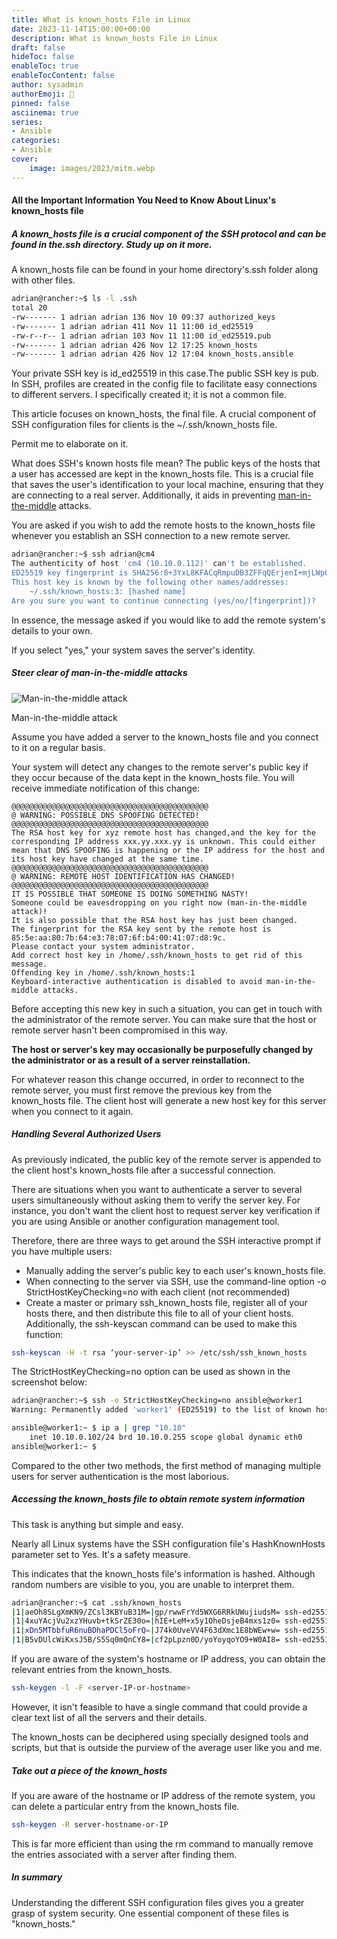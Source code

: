 ```yaml
---
title: What is known_hosts File in Linux
date: 2023-11-14T15:00:00+00:00
description: What is known_hosts File in Linux
draft: false
hideToc: false
enableToc: true
enableTocContent: false
author: sysadmin
authorEmoji: 🐧
pinned: false
asciinema: true
series:
- Ansible
categories:
- Ansible
cover:
    image: images/2023/mitm.webp
---
```


#### All the Important Information You Need to Know About Linux's known_hosts file

##### A known_hosts file is a crucial component of the SSH protocol and can be found in the.ssh directory. Study up on it more.

A known_hosts file can be found in your home directory's.ssh folder along with other files.

```bash
adrian@rancher:~$ ls -l .ssh
total 20
-rw------- 1 adrian adrian 136 Nov 10 09:37 authorized_keys
-rw------- 1 adrian adrian 411 Nov 11 11:00 id_ed25519
-rw-r--r-- 1 adrian adrian 103 Nov 11 11:00 id_ed25519.pub
-rw------- 1 adrian adrian 426 Nov 12 17:25 known_hosts
-rw------- 1 adrian adrian 426 Nov 12 17:04 known_hosts.ansible
```
Your private SSH key is id_ed25519 in this case.The public SSH key is pub. In SSH, profiles are created in the config file to facilitate easy connections to different servers. I specifically created it; it is not a common file.

This article focuses on known_hosts, the final file. A crucial component of SSH configuration files for clients is the ~/.ssh/known_hosts file.

Permit me to elaborate on it.

What does SSH's known hosts file mean?
The public keys of the hosts that a user has accessed are kept in the known_hosts file. This is a crucial file that saves the user's identification to your local machine, ensuring that they are connecting to a real server. Additionally, it aids in preventing [man-in-the-middle](https://www.ssh.com/academy/attack/man-in-the-middle) attacks.

You are asked if you wish to add the remote hosts to the known_hosts file whenever you establish an SSH connection to a new remote server.

```bash
adrian@rancher:~$ ssh adrian@cm4
The authenticity of host 'cm4 (10.10.0.112)' can't be established.
ED25519 key fingerprint is SHA256:8+3YxL8KFACqRmpuDB3ZFFqQErjenI+mjLWp0oJFVF4.
This host key is known by the following other names/addresses:
    ~/.ssh/known_hosts:3: [hashed name]
Are you sure you want to continue connecting (yes/no/[fingerprint])? 
```
In essence, the message asked if you would like to add the remote system's details to your own.

If you select "yes," your system saves the server's identity.

##### Steer clear of man-in-the-middle attacks

![Man-in-the-middle attack](/images/2023/mitm.webp "Man-in-the-middle attack")
<figcaption>Man-in-the-middle attack</figcaption>

Assume you have added a server to the known_hosts file and you connect to it on a regular basis.

Your system will detect any changes to the remote server's public key if they occur because of the data kept in the known_hosts file. You will receive immediate notification of this change:

```vim
@@@@@@@@@@@@@@@@@@@@@@@@@@@@@@@@@@@@@@@@@@@@
@ WARNING: POSSIBLE DNS SPOOFING DETECTED!
@@@@@@@@@@@@@@@@@@@@@@@@@@@@@@@@@@@@@@@@@@@@
The RSA host key for xyz remote host has changed,and the key for the corresponding IP address xxx.yy.xxx.yy is unknown. This could either mean that DNS SPOOFING is happening or the IP address for the host and its host key have changed at the same time.
@@@@@@@@@@@@@@@@@@@@@@@@@@@@@@@@@@@@@@@@@@@@
@ WARNING: REMOTE HOST IDENTIFICATION HAS CHANGED!
@@@@@@@@@@@@@@@@@@@@@@@@@@@@@@@@@@@@@@@@@@@@
IT IS POSSIBLE THAT SOMEONE IS DOING SOMETHING NASTY!
Someone could be eavesdropping on you right now (man-in-the-middle attack)!
It is also possible that the RSA host key has just been changed.
The fingerprint for the RSA key sent by the remote host is
85:5e:aa:80:7b:64:e3:78:07:6f:b4:00:41:07:d8:9c.
Please contact your system administrator.
Add correct host key in /home/.ssh/known_hosts to get rid of this message.
Offending key in /home/.ssh/known_hosts:1
Keyboard-interactive authentication is disabled to avoid man-in-the-middle attacks.
```

Before accepting this new key in such a situation, you can get in touch with the administrator of the remote server. You can make sure that the host or remote server hasn't been compromised in this way.

**The host or server's key may occasionally be purposefully changed by the administrator or as a result of a server reinstallation.**

For whatever reason this change occurred, in order to reconnect to the remote server, you must first remove the previous key from the known_hosts file. The client host will generate a new host key for this server when you connect to it again.

##### Handling Several Authorized Users

As previously indicated, the public key of the remote server is appended to the client host's known_hosts file after a successful connection.

There are situations when you want to authenticate a server to several users simultaneously without asking them to verify the server key. For instance, you don't want the client host to request server key verification if you are using Ansible or another configuration management tool.

Therefore, there are three ways to get around the SSH interactive prompt if you have multiple users:

* Manually adding the server's public key to each user's known_hosts file.
* When connecting to the server via SSH, use the command-line option -o StrictHostKeyChecking=no with each client (not recommended)
* Create a master or primary ssh_known_hosts file, register all of your hosts there, and then distribute this file to all of your client hosts. Additionally, the ssh-keyscan command can be used to make this function:

```bash
ssh-keyscan -H -t rsa ‘your-server-ip’ >> /etc/ssh/ssh_known_hosts
```

The StrictHostKeyChecking=no option can be used as shown in the screenshot below:

```bash
adrian@rancher:~$ ssh -o StrictHostKeyChecking=no ansible@worker1
Warning: Permanently added 'worker1' (ED25519) to the list of known hosts.
```

```bash
ansible@worker1:~ $ ip a | grep "10.10"
    inet 10.10.0.102/24 brd 10.10.0.255 scope global dynamic eth0
ansible@worker1:~ $
```

Compared to the other two methods, the first method of managing multiple users for server authentication is the most laborious.

##### Accessing the known_hosts file to obtain remote system information

This task is anything but simple and easy.

Nearly all Linux systems have the SSH configuration file's HashKnownHosts parameter set to Yes. It's a safety measure.

This indicates that the known_hosts file's information is hashed. Although random numbers are visible to you, you are unable to interpret them.

```bash
adrian@rancher:~$ cat .ssh/known_hosts
|1|aeOh8SLgXmKN9/ZCsl3KBYuB31M=|gp/rwwFrYd5WXG6RRkUWujiudsM= ssh-ed25519 AAAAC3NzaC1lZDI1NTE5AAAAINNdwc/XaGb6OrlXjZ6NCi+pmznIZ+aeono5RtrxCG9N
|1|4xuYAcjVu2xzYHuvb+tkSrZE30o=|hIE+LeM+x5y1OheDsjeB4mxs1z0= ssh-ed25519 AAAAC3NzaC1lZDI1NTE5AAAAIDFKffDl+SPuseU86dGaaLIeouPYwvOK8lvIFRgvdCVP
|1|xDn5MTbbfuR6nuBDhaPDCl5oFrQ=|J74k0UveVV4F63dXmc1E8bWEw+w= ssh-ed25519 AAAAC3NzaC1lZDI1NTE5AAAAIPffThOhGC+wkyXbtBNyuX1/vv8G6wZbDsitm/lsCfYO
|1|B5vDUlcWiKxsJ5B/S5Sq0mQnCY8=|cf2pLpzn0D/yoYoyqoYO9+W0AI8= ssh-ed25519 AAAAC3NzaC1lZDI1NTE5AAAAINNdwc/XaGb6OrlXjZ6NCi+pmznIZ+aeono5RtrxCG9N
```

If you are aware of the system's hostname or IP address, you can obtain the relevant entries from the known_hosts.

```bash
ssh-keygen -l -F <server-IP-or-hostname>
```

However, it isn't feasible to have a single command that could provide a clear text list of all the servers and their details.

The known_hosts can be deciphered using specially designed tools and scripts, but that is outside the purview of the average user like you and me.

##### Take out a piece of the known_hosts

If you are aware of the hostname or IP address of the remote system, you can delete a particular entry from the known_hosts file.

```bash
ssh-keygen -R server-hostname-or-IP
```

This is far more efficient than using the rm command to manually remove the entries associated with a server after finding them.

##### In summary
Understanding the different SSH configuration files gives you a greater grasp of system security. One essential component of these files is "known_hosts."
